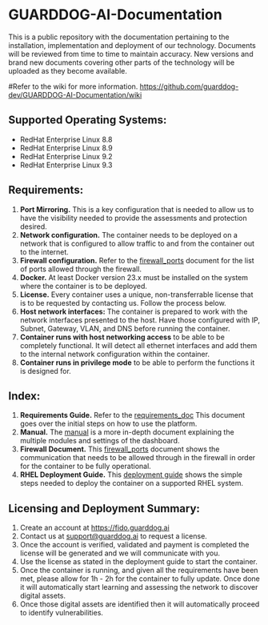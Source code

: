 # GUARDDOG-AI-Documentation
This is a public repository with the documentation pertaining to the installation, implementation and deployment of our technology. Documents will be reviewed from time to time to maintain accuracy. New versions and brand new documents covering other parts of the technology will be uploaded as they become available.

#Refer to the wiki for more information.
https://github.com/guarddog-dev/GUARDDOG-AI-Documentation/wiki

## Supported Operating Systems:
- RedHat Enterprise Linux 8.8
- RedHat Enterprise Linux 8.9
- RedHat Enterprise Linux 9.2
- RedHat Enterprise Linux 9.3

## Requirements:
1. **Port Mirroring.** This is a key configuration that is needed to allow us to have the visibility needed to provide the assessments and protection desired.
2. **Network configuration.** The container needs to be deployed on a network that is configured to allow traffic to and from the container out to the internet.
3. **Firewall configuration.** Refer to the [firewall_ports](https://github.com/guarddog-dev/GUARDDOG-AI-Documentation/blob/main/Firewall%20Portsv2.pdf) document for the list of ports allowed through the firewall.
4. **Docker.** At least Docker version 23.x must be installed on the system where the container is to be deployed.
5. **License.** Every container uses a unique, non-transferrable license that is to be requested by contacting us. Follow the process below.
6. **Host network interfaces:** The container is prepared to work with the network interfaces presented to the host. Have those configured with IP, Subnet, Gateway, VLAN, and DNS before running the container.
7. **Container runs with host networking access** to be able to be completely functional. It will detect all ethernet interfaces and add them to the internal network configuration within the container.
8. **Container runs in privilege mode** to be able to perform the functions it is designed for.

## Index:
1. **Requirements Guide.** Refer to the [requirements_doc](https://github.com/guarddog-dev/GUARDDOG-AI-Documentation/blob/main/GuardDog%20Fido%20Installation%20%26%20Configuration%20Requirements.pdf) This document goes over the initial steps on how to use the platform.
2. **Manual.** The [manual](https://github.com/guarddog-dev/GUARDDOG-AI-Documentation/blob/main/Protective%20Cloud%20Services%20v3%20-%20StepbyStep%20-%2020231010.pdf) is a more in-depth document explaining the multiple modules and settings of the dashboard.
3. **Firewall Document.** This [firewall_ports](https://github.com/guarddog-dev/GUARDDOG-AI-Documentation/blob/main/Firewall%20Portsv2.pdf) document shows the communication that needs to be allowed through in the firewall in order for the container to be fully operational.
4. **RHEL Deployment Guide.** This [deployment guide](https://github.com/guarddog-dev/GUARDDOG-AI-Documentation/blob/main/GuardDog%20AI%20Container%20Deployment%20Guide%20-%20RHEL%20(1).pdf) shows the simple steps needed to deploy the container on a supported RHEL system.

## Licensing and Deployment Summary:
1. Create an account at https://fido.guarddog.ai
2. Contact us at support@guarddog.ai to request a license.
3. Once the account is verified, validated and payment is completed the license will be generated and we will communicate with you.
4. Use the license as stated in the deployment guide to start the container.
5. Once the container is running, and given all the requirements have been met, please allow for 1h - 2h for the container to fully update. Once done it will automatically start learning and assessing the network to discover digital assets.
6. Once those digital assets are identified then it will automatically proceed to identify vulnerabilities.

